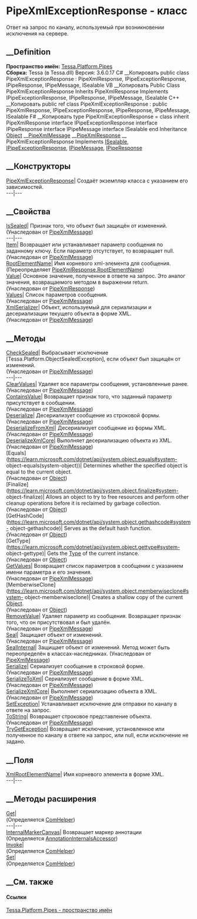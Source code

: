 # PipeXmlExceptionResponse - класс
Ответ на запрос по каналу, используемый при возникновении исключения на
сервере.
## __Definition
 **Пространство имён:** [Tessa.Platform.Pipes](N_Tessa_Platform_Pipes.htm)  
 **Сборка:** Tessa (в Tessa.dll) Версия: 3.6.0.17
C# __Копировать
     public class PipeXmlExceptionResponse : PipeXmlResponse, 
    	IPipeExceptionResponse, IPipeResponse, IPipeMessage, ISealable
VB __Копировать
     Public Class PipeXmlExceptionResponse
    	Inherits PipeXmlResponse
    	Implements IPipeExceptionResponse, IPipeResponse, IPipeMessage, ISealable
C++ __Копировать
     public ref class PipeXmlExceptionResponse : public PipeXmlResponse, 
    	IPipeExceptionResponse, IPipeResponse, IPipeMessage, ISealable
F# __Копировать
     type PipeXmlExceptionResponse = 
        class
            inherit PipeXmlResponse
            interface IPipeExceptionResponse
            interface IPipeResponse
            interface IPipeMessage
            interface ISealable
        end
Inheritance
    [Object](https://learn.microsoft.com/dotnet/api/system.object) __[PipeXmlMessage](T_Tessa_Platform_Pipes_PipeXmlMessage.htm) __[PipeXmlResponse](T_Tessa_Platform_Pipes_PipeXmlResponse.htm) __ PipeXmlExceptionResponse
Implements
    [ISealable](T_Tessa_Platform_ISealable.htm), [IPipeExceptionResponse](T_Tessa_Platform_Pipes_IPipeExceptionResponse.htm), [IPipeMessage](T_Tessa_Platform_Pipes_IPipeMessage.htm), [IPipeResponse](T_Tessa_Platform_Pipes_IPipeResponse.htm)
##  __Конструкторы
[PipeXmlExceptionResponse](M_Tessa_Platform_Pipes_PipeXmlExceptionResponse__ctor.htm)|
Создаёт экземпляр класса с указанием его зависимостей.  
---|---  
## __Свойства
[IsSealed](P_Tessa_Platform_Pipes_PipeXmlMessage_IsSealed.htm)| Признак того,
что объект был защищён от изменений.  
(Унаследован от [PipeXmlMessage](T_Tessa_Platform_Pipes_PipeXmlMessage.htm))  
---|---  
[Item](P_Tessa_Platform_Pipes_PipeXmlMessage_Item.htm)|  Возвращает или
устанавливает параметр сообщения по заданному ключу. Если параметр
отсутствует, то возвращает null.  
(Унаследован от [PipeXmlMessage](T_Tessa_Platform_Pipes_PipeXmlMessage.htm))  
[RootElementName](P_Tessa_Platform_Pipes_PipeXmlExceptionResponse_RootElementName.htm)|
Имя корневого xml-элемента для сообщения.  
(Переопределяет
[PipeXmlResponse.RootElementName](P_Tessa_Platform_Pipes_PipeXmlResponse_RootElementName.htm))  
[Value](P_Tessa_Platform_Pipes_PipeXmlResponse_Value.htm)|  Основное значение,
полученное в ответе на запрос. Это аналог значения, возвращаемого методом в
выражении return.  
(Унаследован от [PipeXmlResponse](T_Tessa_Platform_Pipes_PipeXmlResponse.htm))  
[Values](P_Tessa_Platform_Pipes_PipeXmlMessage_Values.htm)|  Список параметров
сообщения.  
(Унаследован от [PipeXmlMessage](T_Tessa_Platform_Pipes_PipeXmlMessage.htm))  
[XmlSerializer](P_Tessa_Platform_Pipes_PipeXmlMessage_XmlSerializer.htm)|
Объект, используемый для сериализации и десериализации текущего объекта в
форме XML.  
(Унаследован от [PipeXmlMessage](T_Tessa_Platform_Pipes_PipeXmlMessage.htm))  
##  __Методы
[CheckSealed](M_Tessa_Platform_Pipes_PipeXmlMessage_CheckSealed.htm)|
Выбрасывает исключение [Tessa.Platform.ObjectSealedException], если объект был
защищён от изменений.  
(Унаследован от [PipeXmlMessage](T_Tessa_Platform_Pipes_PipeXmlMessage.htm))  
---|---  
[ClearValues](M_Tessa_Platform_Pipes_PipeXmlMessage_ClearValues.htm)|  Удаляет
все параметры сообщения, установленные ранее.  
(Унаследован от [PipeXmlMessage](T_Tessa_Platform_Pipes_PipeXmlMessage.htm))  
[ContainsValue](M_Tessa_Platform_Pipes_PipeXmlMessage_ContainsValue.htm)|
Возвращает признак того, что заданный параметр присутствует в сообщении.  
(Унаследован от [PipeXmlMessage](T_Tessa_Platform_Pipes_PipeXmlMessage.htm))  
[Deserialize](M_Tessa_Platform_Pipes_PipeXmlMessage_Deserialize.htm)|
Десериализует сообщение из строковой формы.  
(Унаследован от [PipeXmlMessage](T_Tessa_Platform_Pipes_PipeXmlMessage.htm))  
[DeserializeFromXml](M_Tessa_Platform_Pipes_PipeXmlMessage_DeserializeFromXml.htm)|
Десериализует сообщение из формы XML.  
(Унаследован от [PipeXmlMessage](T_Tessa_Platform_Pipes_PipeXmlMessage.htm))  
[DeserializeXmlCore](M_Tessa_Platform_Pipes_PipeXmlMessage_DeserializeXmlCore.htm)|
Выполняет десериализацию объекта из XML.  
(Унаследован от [PipeXmlMessage](T_Tessa_Platform_Pipes_PipeXmlMessage.htm))  
[Equals](https://learn.microsoft.com/dotnet/api/system.object.equals#system-
object-equals\(system-object\))| Determines whether the specified object is
equal to the current object.  
(Унаследован от
[Object](https://learn.microsoft.com/dotnet/api/system.object))  
[Finalize](https://learn.microsoft.com/dotnet/api/system.object.finalize#system-
object-finalize)| Allows an object to try to free resources and perform other
cleanup operations before it is reclaimed by garbage collection.  
(Унаследован от
[Object](https://learn.microsoft.com/dotnet/api/system.object))  
[GetHashCode](https://learn.microsoft.com/dotnet/api/system.object.gethashcode#system-
object-gethashcode)| Serves as the default hash function.  
(Унаследован от
[Object](https://learn.microsoft.com/dotnet/api/system.object))  
[GetType](https://learn.microsoft.com/dotnet/api/system.object.gettype#system-
object-gettype)| Gets the
[Type](https://learn.microsoft.com/dotnet/api/system.type) of the current
instance.  
(Унаследован от
[Object](https://learn.microsoft.com/dotnet/api/system.object))  
[GetValues](M_Tessa_Platform_Pipes_PipeXmlMessage_GetValues.htm)|  Возвращает
список параметров в сообщении с указанием имени параметра и его значения.  
(Унаследован от [PipeXmlMessage](T_Tessa_Platform_Pipes_PipeXmlMessage.htm))  
[MemberwiseClone](https://learn.microsoft.com/dotnet/api/system.object.memberwiseclone#system-
object-memberwiseclone)| Creates a shallow copy of the current
[Object](https://learn.microsoft.com/dotnet/api/system.object).  
(Унаследован от
[Object](https://learn.microsoft.com/dotnet/api/system.object))  
[RemoveValue](M_Tessa_Platform_Pipes_PipeXmlMessage_RemoveValue.htm)|  Удаляет
параметр из сообщения. Возвращает признак того, что он присутствовал и был
удалён.  
(Унаследован от [PipeXmlMessage](T_Tessa_Platform_Pipes_PipeXmlMessage.htm))  
[Seal](M_Tessa_Platform_Pipes_PipeXmlMessage_Seal.htm)| Защищает объект от
изменений.  
(Унаследован от [PipeXmlMessage](T_Tessa_Platform_Pipes_PipeXmlMessage.htm))  
[SealInternal](M_Tessa_Platform_Pipes_PipeXmlMessage_SealInternal.htm)|
Защищает объект от изменений.
Метод может быть переопределён в классах-наследниках.
(Унаследован от [PipeXmlMessage](T_Tessa_Platform_Pipes_PipeXmlMessage.htm))  
[Serialize](M_Tessa_Platform_Pipes_PipeXmlMessage_Serialize.htm)|  Сериализует
сообщение в строковой форме.  
(Унаследован от [PipeXmlMessage](T_Tessa_Platform_Pipes_PipeXmlMessage.htm))  
[SerializeToXml](M_Tessa_Platform_Pipes_PipeXmlMessage_SerializeToXml.htm)|
Сериализует сообщение в форме XML.  
(Унаследован от [PipeXmlMessage](T_Tessa_Platform_Pipes_PipeXmlMessage.htm))  
[SerializeXmlCore](M_Tessa_Platform_Pipes_PipeXmlMessage_SerializeXmlCore.htm)|
Выполняет сериализацию объекта в XML.  
(Унаследован от [PipeXmlMessage](T_Tessa_Platform_Pipes_PipeXmlMessage.htm))  
[SetException](M_Tessa_Platform_Pipes_PipeXmlExceptionResponse_SetException.htm)|
Устанавливает исключение для отправки по каналу в ответе на запрос.  
[ToString](M_Tessa_Platform_Pipes_PipeXmlMessage_ToString.htm)| Возвращает
строковое представление объекта.  
(Унаследован от [PipeXmlMessage](T_Tessa_Platform_Pipes_PipeXmlMessage.htm))  
[TryGetException](M_Tessa_Platform_Pipes_PipeXmlExceptionResponse_TryGetException.htm)|
Возвращает исключение, установленное или полученное по каналу в ответе на
запрос, или null, если исключение не задано.  
## __Поля
[XmlRootElementName](F_Tessa_Platform_Pipes_PipeXmlExceptionResponse_XmlRootElementName.htm)|
Имя корневого элемента в форме XML.  
---|---  
## __Методы расширения
[Get](M_Tessa_Extensions_Default_Client_EDS_ComHelper_Get.htm)|  
(Определяется
[ComHelper](T_Tessa_Extensions_Default_Client_EDS_ComHelper.htm))  
---|---  
[InternalMarkerCanvas](M_Tessa_UI_Views_Charting_Annotations_AnnotationInternalsAccessor_InternalMarkerCanvas.htm)|
Возвращает маркер аннотации  
(Определяется
[AnnotationInternalsAccessor](T_Tessa_UI_Views_Charting_Annotations_AnnotationInternalsAccessor.htm))  
[Invoke](M_Tessa_Extensions_Default_Client_EDS_ComHelper_Invoke.htm)|  
(Определяется
[ComHelper](T_Tessa_Extensions_Default_Client_EDS_ComHelper.htm))  
[Set](M_Tessa_Extensions_Default_Client_EDS_ComHelper_Set.htm)|  
(Определяется
[ComHelper](T_Tessa_Extensions_Default_Client_EDS_ComHelper.htm))  
##  __См. также
#### Ссылки
[Tessa.Platform.Pipes - пространство имён](N_Tessa_Platform_Pipes.htm)
